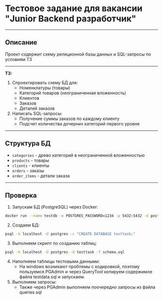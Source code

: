 # Тестовое задание для вакансии "Junior Backend разработчик"

---

## Описание

Проект содержит схему реляционной базы данных и SQL-запросы по условиям ТЗ

---

**ТЗ:**

1. Спроектировать схему БД для:
    - Номенклатуры (товары)
    - Категорий товаров (неограниченная вложенность)
    - Клиентов
    - Заказов
    - Деталей заказов
2. Написать SQL-запросы:
    - Получение суммы заказов по каждому клиенту
    - Подсчет количества дочерних категорий первого уровня

---

## Структура БД

- `categories` - древо категорий в неограниченной вложенностью
- `products` - товары
- `clients` - клиенты
- `orders` - заказы
- `order_items` - детали заказа


---

## Проверка

1. Запускам БД (PostgreSQL) через Docker:
```bash
docker run --name testdb -e POSTGRES_PASSWORD=1234 -p 5432:5432 -d postgres
```
2. Создаем БД:
```bash
psql -h localhost -U postgres -c "CREATE DATABASE testtask;"
```
3. Выполняем скрипт по созданию таблиц:
```bash
psql -h localhost -U postgres -d testtask -f schema.sql
```
4. Наполняем таблицы тестовыми данными:
   - На windows возникают проблемы с кодировкой, поэтому пользуемся PGAdmin и через QueryTool копируем содержимое файла testdata.sql и запускаем.
5. Выполняем запросы:
   - Также через PGAdmin выполняем поочередно запросы из файла queries.sql
